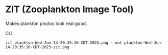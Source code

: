 # ZIT (Zooplankton Image Tool)

Makes plankton photos look real good.

CLI:
```
zit plankton-Wed-Jun-14-20:35:16-CDT-2023.png --out plankton-Wed-Jun-14-20:35:16-CDT-2023-zit.png
```
